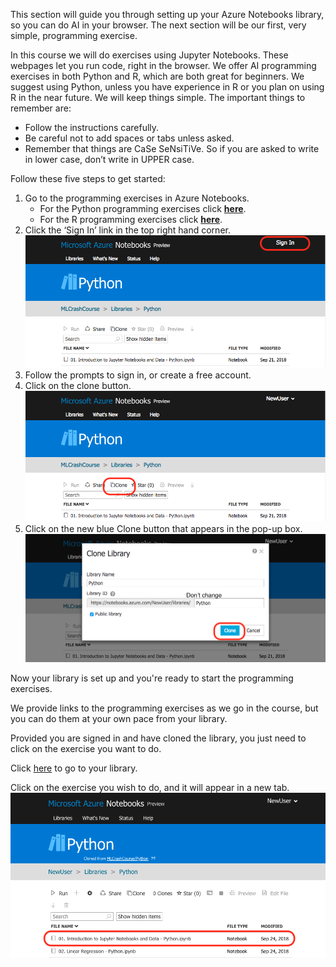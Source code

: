 This section will guide you through setting up your Azure Notebooks library, so you can do AI in your browser. The next section will be our first, very simple, programming exercise.

In this course we will do exercises using Jupyter Notebooks. These webpages let you run code, right in the browser. We offer AI programming exercises in both Python and R, which are both great for beginners. We suggest using Python, unless you have experience in R or you plan on using R in the near future. We will keep things simple. The important things to remember are:

* Follow the instructions carefully. 
* Be careful not to add spaces or tabs unless asked.
* Remember that things are CaSe SeNsiTiVe. So if you are asked to write in lower case, don’t write in UPPER case.

Follow these five steps to get started:
  
1. Go to the programming exercises in Azure Notebooks.
   * For the Python programming exercises click [__here__](https://notebooks.azure.com/MLCrashCourse/libraries/Python "here").
   * For the R programming exercises click [__here__](https://notebooks.azure.com/MLCrashCourse/projects/R-Exercises "here").
2. Click the ‘Sign In’ link in the top right hand corner.
![Sign in](../media/1-3-a.png)
3. Follow the prompts to sign in, or create a free account.
4. Click on the clone button.
![Clone Dashboard](../media/1-3-b.png)
5. Click on the new blue Clone button that appears in the pop-up box.
![Clone Popup](../media/1-3-c.png)

Now your library is set up and you're ready to start the programming exercises.

We provide links to the programming exercises as we go in the course, but you can do them at your own pace from your library.

Provided you are signed in and have cloned the library, you just need to click on the exercise you want to do.

Click [here](https://notebooks.azure.com/home/libraries/Python "Link to crash course library") to go to your library.

Click on the exercise you wish to do, and it will appear in a new tab.
![Select Exercise](../media/1-3-d.png)